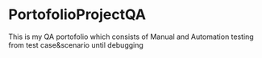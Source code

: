 # PortofolioProjectQA
This is my QA portofolio which consists of Manual and Automation testing from test case&scenario until debugging
